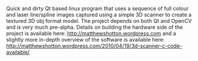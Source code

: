 Quick and dirty Qt based linux program that uses a sequence of full colour and laser line/spline images captured using a simple 3D scanner to create a textured 3D obj format model.
The project depends on both Qt and OpenCV and is very much pre-alpha.
Details on building the hardware side of the project is available here: http://matthewshotton.wordpress.com
and a slightly more in-depth overview of the software is available here:
http://matthewshotton.wordpress.com/2010/04/19/3d-scanner-c-code-available/